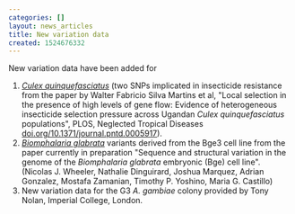 ```yaml
---
categories: []
layout: news_articles
title: New variation data
created: 1524676332
---
```

New variation data have been added for 
  <ol>
  <li> <a href="https://www.vectorbase.org/Culex_quinquefasciatus/Info/Index"><em>Culex quinquefasciatus</em></a> (two SNPs implicated in insecticide resistance from the paper by Walter Fabricio Silva Martins et al, "Local selection in the presence of high levels of gene flow: Evidence of heterogeneous insecticide selection pressure across Ugandan <em>Culex quinquefasciatus</em> populations", PLOS, Neglected Tropical Diseases <a href="https://doi.org/10.1371/journal.pntd.0005917">doi.org/10.1371/journal.pntd.0005917</a>).</li>
  <li> <a href="https://www.vectorbase.org/Biomphalaria_glabrata/Info/Index"><em>Biomphalaria glabrata</em></a> variants derived from the Bge3 cell line from the paper currently in preparation "Sequence and structural variation in the genome of the <em>Biomphalaria glabrata</em> embryonic (Bge) cell line". (Nicolas J. Wheeler, Nathalie Dinguirard, Joshua Marquez, Adrian Gonzalez, Mostafa Zamanian, Timothy P. Yoshino, Maria G. Castillo)</li>
  <li> New variation data for the G3 <em>A. gambiae</em> colony provided by Tony Nolan, Imperial College, London.</li>
</ol>
